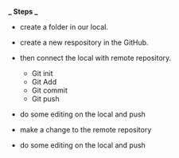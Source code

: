 **_ Steps _**

- create a folder in our local.
- create a new respository in the GitHub.
- then connect the local with remote repository.

  - Git init
  - Git Add
  - Git commit
  - Git push


- do some editing on the local and push
- make a change to the remote repository


- do some editing on the local and push

